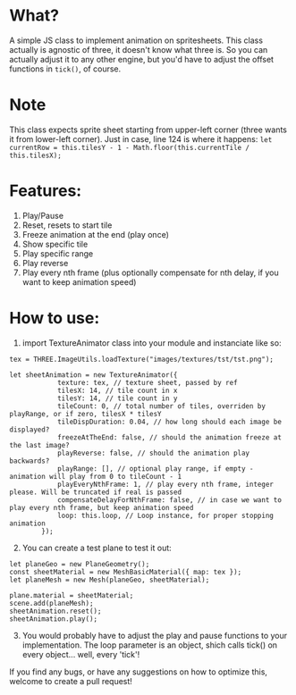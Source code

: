 # What?
A simple JS class to implement animation on spritesheets. 
This class actually is agnostic of three, it doesn't know what three is.
So you can actually adjust it to any other engine, but you'd have to adjust the offset functions in `tick()`, of course.

# Note
This class expects sprite sheet starting from upper-left corner (three wants it from lower-left corner).
Just in case, line 124 is where it happens:
```let currentRow = this.tilesY - 1 - Math.floor(this.currentTile / this.tilesX);```

# Features:
1. Play/Pause
2. Reset, resets to start tile
3. Freeze animation at the end (play once)
4. Show specific tile
5. Play specific range
6. Play reverse
7. Play every nth frame (plus optionally compensate for nth delay, if you want to keep animation speed)
   
# How to use:
1. import TextureAnimator class into your module and instanciate like so:
```
tex = THREE.ImageUtils.loadTexture("images/textures/tst/tst.png");

let sheetAnimation = new TextureAnimator({
            texture: tex, // texture sheet, passed by ref
            tilesX: 14, // tile count in x
            tilesY: 14, // tile count in y
            tileCount: 0, // total number of tiles, overriden by playRange, or if zero, tilesX * tilesY
            tileDispDuration: 0.04, // how long should each image be displayed?
            freezeAtTheEnd: false, // should the animation freeze at the last image?
            playReverse: false, // should the animation play backwards?
            playRange: [], // optional play range, if empty - animation will play from 0 to tileCount - 1
            playEveryNthFrame: 1, // play every nth frame, integer please. Will be truncated if real is passed
            compensateDelayForNthFrame: false, // in case we want to play every nth frame, but keep animation speed
            loop: this.loop, // Loop instance, for proper stopping animation
        });
```

2. You can create a test plane to test it out:

```
let planeGeo = new PlaneGeometry();
const sheetMaterial = new MeshBasicMaterial({ map: tex });
let planeMesh = new Mesh(planeGeo, sheetMaterial);

plane.material = sheetMaterial;
scene.add(planeMesh);
sheetAnimation.reset();
sheetAnimation.play();
```

3. You would probably have to adjust the play and pause functions to your implementation. The loop parameter is an object, shich calls tick() on every object... well, every 'tick'!

If you find any bugs, or have any suggestions on how to optimize this, welcome to create a pull request!
